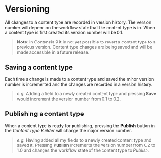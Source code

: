 # Versioning
All changes to a content type are recorded in version history. The version number will depend on the workflow state that the content type is in. When a content type is first created its version number will be 0.1.

> **Note:** in Contensis 9 it is not yet possible to revert a content type to a previous version. Content type changes are being saved and will be made accessible in a future release.

## Saving a content type
Each time a change is made to a content type and saved the minor version number is incremented and the changes are recorded in a version history.

> *e.g.* Adding a field to a newly created content type and pressing **Save** would increment the version number from 0.1 to 0.2.

## Publishing a content type
When a content type is ready for publishing, pressing the **Publish** button in the *Content Type Builder* will change the major version number.

> *e.g.* Having added all my fields to a newly created content type and saved it. Pressing **Publish** increments the version number from 0.2 to 1.0 and changes the workflow state of the content type to *Publish*.
